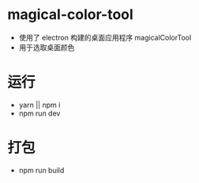 # magical-color-tool
*  使用了 electron 构建的桌面应用程序 magicalColorTool
*  用于选取桌面颜色
# 运行
*  yarn || npm i
*  npm run dev
# 打包
* npm run build